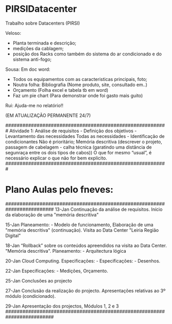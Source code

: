 # PIRSIDatacenter
Trabalho sobre Datacenters (PIRSI)


Veloso:
  - Planta terminada e descrição; 
  - medições da cablagem;
  - posição dos Racks como também do sistema do ar condicionado e do sistema anti-fogo;

Sousa: 
Em doc word: 
  - Todos os equipamentos com as caracteristicas principais, foto;
  - Noutra folha: Bibliografia (Nome produto, site, consultado em..)
  - Orçamento (Folha excel e tabela tb em word)
  - Faz um pie chart (Para demonstrar onde foi gasto mais guito)

Rui:
Ajuda-me no relatório!!

(EM ATUALIZAÇÃO PERMANENTE 24/7)




#########################################################
	Atividade 1: Análise de requisitos
		- Definição dos objetivos
		- Levantamento das necessidades
			Todas as necessidades 
		- Identificação de condicionantes
			Não é prioritário; Memória descritiva (descrever o projeto, passagem de cabelagem - calha técnica (garatindo uma distância de segunraça entre os dois tipos de cabos))
			O que for mesmo “usual”, é necessário explicar o que não for bem explicito. 
#########################################################

# Plano Aulas pelo fneves:

#########################################################################
13-Jan Continuação da análise de requisitos. Início da elaboração de uma "memória descritiva"

15-Jan Planeamento: - Modelo de funcionamento, Elaboração de uma "memória descritiva" (continuação). Visita ao Data Center "Leiria Região Digital"

18-Jan “Rollback” sobre os conteúdos apreendidos na visita ao Data Center. "Memória descritiva". Planeamento: - Arquitectura lógica

20-Jan Cloud Computing. Especificações: - Especificações: - Desenhos.

22-Jan Especificações: - Medições, Orçamento.

25-Jan Conclusões ao projecto

27-Jan Conclusão da realização do projecto. Apresentações relativas ao 3º módulo (condicionado).

29-Jan Apresentação dos projectos, Módulos 1, 2 e 3
#########################################################################
